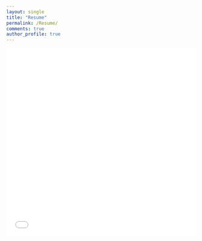 ```yaml
---
layout: single
title: "Resume"
permalink: /Resume/
comments: true
author_profile: true
---
```


<iframe src="/others/resume.pdf" width="100%" height="500" frameborder="no" border="0" marginwidth="0" marginheight="0"></iframe> 
